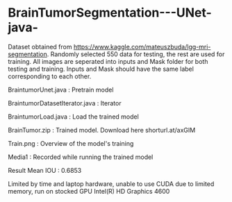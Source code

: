 # BrainTumorSegmentation---UNet-java-

Dataset obtained from https://www.kaggle.com/mateuszbuda/lgg-mri-segmentation.
Randomly selected 550 data for testing, the rest are used for training. All images are seperated into inputs and Mask folder for both testing and training. Inputs and Mask should have the same label corresponding to each other.

BraintumorUnet.java : Pretrain model

BraintumorDatasetIterator.java : Iterator

BraintumorLoad.java : Load the trained model

BrainTumor.zip : Trained model. Download here shorturl.at/axGIM

Train.png : Overview of the model's training

Media1 : Recorded while running the trained model

Result
Mean IOU : 0.6853

Limited by time and laptop hardware, unable to use CUDA due to limited memory, run on stocked GPU Intel(R) HD Graphics 4600

